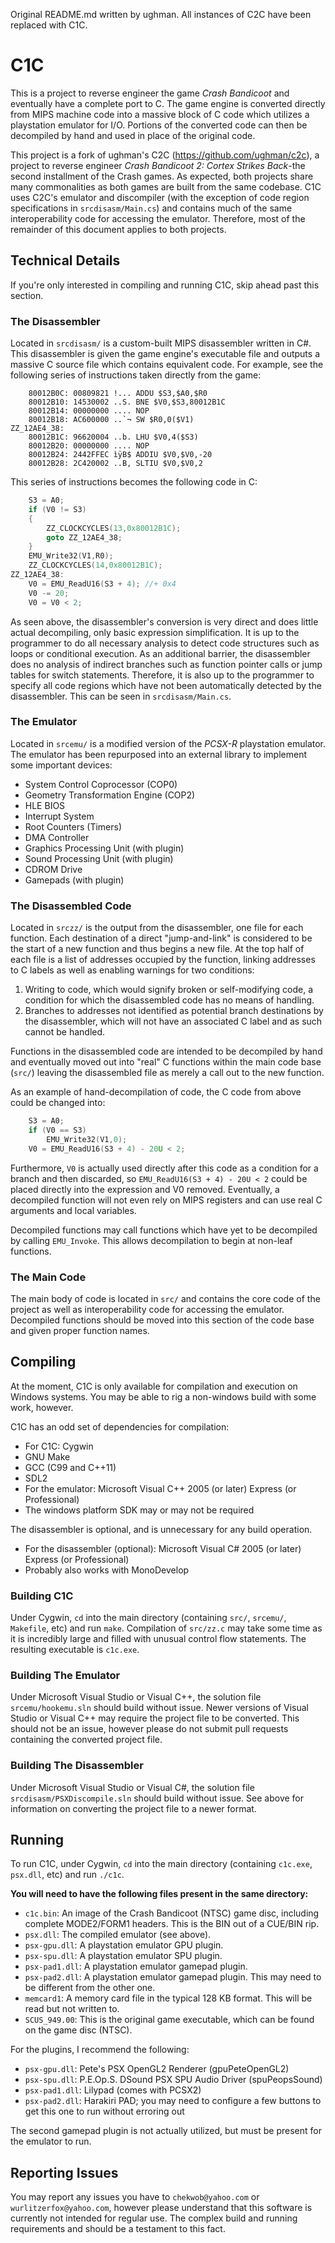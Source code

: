 Original README.md written by ughman. All instances of C2C have been replaced with C1C.

# C1C #
This is a project to reverse engineer the game _Crash Bandicoot_ and eventually have a complete port to C. The game engine is converted directly from MIPS machine code into a massive block of C code which utilizes a playstation emulator for I/O. Portions of the converted code can then be decompiled by hand and used in place of the original code.

This project is a fork of ughman's C2C (https://github.com/ughman/c2c), a project to reverse engineer _Crash Bandicoot 2: Cortex Strikes Back_-the second installment of the Crash games. As expected, both projects share many commonalities as both games are built from the same codebase. C1C uses C2C's emulator and discompiler (with the exception of code region specifications in `srcdisasm/Main.cs`) and contains much of the same interoperability code for accessing the emulator. Therefore, most of the remainder of this document applies to both projects.

## Technical Details ##
If you're only interested in compiling and running C1C, skip ahead past this section.

### The Disassembler ###
Located in `srcdisasm/` is a custom-built MIPS disassembler written in C#. This disassembler is given the game engine's executable file and outputs a massive C source file which contains equivalent code. For example, see the following series of instructions taken directly from the game:

```
	80012B0C: 00809821 !... ADDU $S3,$A0,$R0
	80012B10: 14530002 ..S. BNE $V0,$S3,80012B1C
	80012B14: 00000000 .... NOP
	80012B18: AC600000 ..`¬ SW $R0,0($V1)
ZZ_12AE4_38:
	80012B1C: 96620004 ..b. LHU $V0,4($S3)
	80012B20: 00000000 .... NOP
	80012B24: 2442FFEC ìÿB$ ADDIU $V0,$V0,-20
	80012B28: 2C420002 ..B, SLTIU $V0,$V0,2
```

This series of instructions becomes the following code in C:

```C
	S3 = A0;
	if (V0 != S3)
	{
		ZZ_CLOCKCYCLES(13,0x80012B1C);
		goto ZZ_12AE4_38;
	}
	EMU_Write32(V1,R0);
	ZZ_CLOCKCYCLES(14,0x80012B1C);
ZZ_12AE4_38:
	V0 = EMU_ReadU16(S3 + 4); //+ 0x4
	V0 -= 20;
	V0 = V0 < 2;
```

As seen above, the disassembler's conversion is very direct and does little actual decompiling, only basic expression simplification. It is up to the programmer to do all necessary analysis to detect code structures such as loops or conditional execution. As an additional barrier, the disassembler does no analysis of indirect branches such as function pointer calls or jump tables for switch statements. Therefore, it is also up to the programmer to specify all code regions which have not been automatically detected by the disassembler. This can be seen in `srcdisasm/Main.cs`.

### The Emulator ###
Located in `srcemu/` is a modified version of the _PCSX-R_ playstation emulator. The emulator has been repurposed into an external library to implement some important devices:

* System Control Coprocessor (COP0)
* Geometry Transformation Engine (COP2)
* HLE BIOS
* Interrupt System
* Root Counters (Timers)
* DMA Controller
* Graphics Processing Unit (with plugin)
* Sound Processing Unit (with plugin)
* CDROM Drive
* Gamepads (with plugin)

### The Disassembled Code ###
Located in `srczz/` is the output from the disassembler, one file for each function. Each destination of a direct "jump-and-link" is considered to be the start of a new function and thus begins a new file. At the top half of each file is a list of addresses occupied by the function, linking addresses to C labels as well as enabling warnings for two conditions:

1. Writing to code, which would signify broken or self-modifying code, a condition for which the disassembled code has no means of handling.
2. Branches to addresses not identified as potential branch destinations by the disassembler, which will not have an associated C label and as such cannot be handled.

Functions in the disassembled code are intended to be decompiled by hand and eventually moved out into "real" C functions within the main code base (`src/`) leaving the disassembled file as merely a call out to the new function.

As an example of hand-decompilation of code, the C code from above could be changed into:

```C
	S3 = A0;
	if (V0 == S3)
		EMU_Write32(V1,0);
	V0 = EMU_ReadU16(S3 + 4) - 20U < 2;
```

Furthermore, `V0` is actually used directly after this code as a condition for a branch and then discarded, so `EMU_ReadU16(S3 + 4) - 20U < 2` could be placed directly into the expression and V0 removed. Eventually, a decompiled function will not even rely on MIPS registers and can use real C arguments and local variables.

Decompiled functions may call functions which have yet to be decompiled by calling `EMU_Invoke`. This allows decompilation to begin at non-leaf functions.

### The Main Code ###
The main body of code is located in `src/` and contains the core code of the project as well as interoperability code for accessing the emulator. Decompiled functions should be moved into this section of the code base and given proper function names.

## Compiling ##
At the moment, C1C is only available for compilation and execution on Windows systems. You may be able to rig a non-windows build with some work, however.

C1C has an odd set of dependencies for compilation:

* For C1C: Cygwin
 * GNU Make
 * GCC (C99 and C++11)
 * SDL2
* For the emulator: Microsoft Visual C++ 2005 (or later) Express (or Professional)
 * The windows platform SDK may or may not be required

The disassembler is optional, and is unnecessary for any build operation.

* For the disassembler (optional): Microsoft Visual C# 2005 (or later) Express (or Professional)
 * Probably also works with MonoDevelop

### Building C1C ###
Under Cygwin, `cd` into the main directory (containing `src/`, `srcemu/`, `Makefile`, etc) and run `make`. Compilation of `src/zz.c` may take some time as it is incredibly large and filled with unusual control flow statements. The resulting executable is `c1c.exe`.

### Building The Emulator ###
Under Microsoft Visual Studio or Visual C++, the solution file `srcemu/hookemu.sln` should build without issue. Newer versions of Visual Studio or Visual C++ may require the project file to be converted. This should not be an issue, however please do not submit pull requests containing the converted project file.

### Building The Disassembler ###
Under Microsoft Visual Studio or Visual C#, the solution file `srcdisasm/PSXDiscompile.sln` should build without issue. See above for information on converting the project file to a newer format.

## Running ##
To run C1C, under Cygwin, `cd` into the main directory (containing `c1c.exe`, `psx.dll`, etc) and run `./c1c`.

__You will need to have the following files present in the same directory:__

* `c1c.bin`: An image of the Crash Bandicoot (NTSC) game disc, including complete MODE2/FORM1 headers. This is the BIN out of a CUE/BIN rip.
* `psx.dll`: The compiled emulator (see above).
* `psx-gpu.dll`: A playstation emulator GPU plugin.
* `psx-spu.dll`: A playstation emulator SPU plugin.
* `psx-pad1.dll`: A playstation emulator gamepad plugin.
* `psx-pad2.dll`: A playstation emulator gamepad plugin. This may need to be different from the other one.
* `memcard1`: A memory card file in the typical 128 KB format. This will be read but not written to.
* `SCUS_949.00`: This is the original game executable, which can be found on the game disc (NTSC).

For the plugins, I recommend the following:

* `psx-gpu.dll`: Pete's PSX OpenGL2 Renderer (gpuPeteOpenGL2)
* `psx-spu.dll`: P.E.Op.S. DSound PSX SPU Audio Driver (spuPeopsSound)
* `psx-pad1.dll`: Lilypad (comes with PCSX2)
* `psx-pad2.dll`: Harakiri PAD; you may need to configure a few buttons to get this one to run without erroring out

The second gamepad plugin is not actually utilized, but must be present for the emulator to run.

## Reporting Issues ##
You may report any issues you have to `chekwob@yahoo.com` or `wurlitzerfox@yahoo.com`, however please understand that this software is currently not intended for regular use. The complex build and running requirements and should be a testament to this fact.
